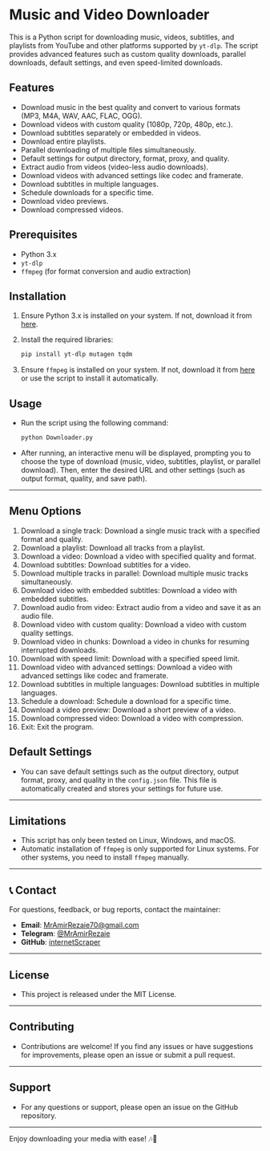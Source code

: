 # Music and Video Downloader

This is a Python script for downloading music, videos, subtitles, and playlists from YouTube and other platforms supported by `yt-dlp`. The script provides advanced features such as custom quality downloads, parallel downloads, default settings, and even speed-limited downloads.

## Features

- Download music in the best quality and convert to various formats (MP3, M4A, WAV, AAC, FLAC, OGG).
- Download videos with custom quality (1080p, 720p, 480p, etc.).
- Download subtitles separately or embedded in videos.
- Download entire playlists.
- Parallel downloading of multiple files simultaneously.
- Default settings for output directory, format, proxy, and quality.
- Extract audio from videos (video-less audio downloads).
- Download videos with advanced settings like codec and framerate.
- Download subtitles in multiple languages.
- Schedule downloads for a specific time.
- Download video previews.
- Download compressed videos.

## Prerequisites

- Python 3.x
- `yt-dlp`
- `ffmpeg` (for format conversion and audio extraction)

## Installation

1. Ensure Python 3.x is installed on your system. If not, download it from [here](https://www.python.org/downloads/).

2. Install the required libraries:

   ```bash
   pip install yt-dlp mutagen tqdm
   ```
3. Ensure `ffmpeg` is installed on your system. If not, download it from [here](https://ffmpeg.org/download.html) or use the script to install it automatically.

## Usage
- Run the script using the following command:
    ```bash
    python Downloader.py
    ```
- After running, an interactive menu will be displayed, prompting you to choose the type of download (music, video, subtitles, playlist, or parallel download). Then, enter the desired URL and other settings (such as output format, quality, and save path).
---

## Menu Options
1. Download a single track: Download a single music track with a specified format and quality.
2. Download a playlist: Download all tracks from a playlist.
3. Download a video: Download a video with specified quality and format.
4. Download subtitles: Download subtitles for a video.
5. Download multiple tracks in parallel: Download multiple music tracks simultaneously.
6. Download video with embedded subtitles: Download a video with embedded subtitles.
7. Download audio from video: Extract audio from a video and save it as an audio file.
8. Download video with custom quality: Download a video with custom quality settings.
9. Download video in chunks: Download a video in chunks for resuming interrupted downloads.
10. Download with speed limit: Download with a specified speed limit.
11. Download video with advanced settings: Download a video with advanced settings like codec and framerate.
12. Download subtitles in multiple languages: Download subtitles in multiple languages.
13. Schedule a download: Schedule a download for a specific time.
14. Download a video preview: Download a short preview of a video.
15. Download compressed video: Download a video with compression.
16. Exit: Exit the program.

## Default Settings
- You can save default settings such as the output directory, output format, proxy, and quality in the `config.json` file. This file is automatically created and stores your settings for future use.
---

## Limitations
- This script has only been tested on Linux, Windows, and macOS.
- Automatic installation of `ffmpeg` is only supported for Linux systems. For other systems, you need to install `ffmpeg` manually.
---

## 📞 Contact

For questions, feedback, or bug reports, contact the maintainer:
- **Email**: MrAmirRezaie70@gmail.com
- **Telegram**: [@MrAmirRezaie](https://t.me/MrAmirRezaie)
- **GitHub**: [internetScraper](https://github.com/MrAmirRezaie/internetScraper)
---

## License
- This project is released under the MIT License.
---

## Contributing
- Contributions are welcome! If you find any issues or have suggestions for improvements, please open an issue or submit a pull request.
---

## Support
- For any questions or support, please open an issue on the GitHub repository.
---

Enjoy downloading your media with ease! 🎶🎥

